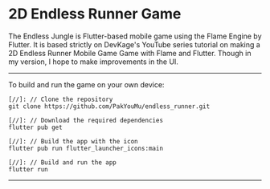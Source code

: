 # 2D Endless Runner Game
 The Endless Jungle is Flutter-based mobile game using the Flame Engine by Flutter. It is based strictly on DevKage's YouTube series tutorial on making a 2D Endless Runner Mobile Game Game with Flame and Flutter. Though in my version, I hope to make improvements in the UI.

---

To build and run the game on your own device:
```
[//]: // Clone the repository
git clone https://github.com/PakYouMu/endless_runner.git

[//]: // Download the required dependencies
flutter pub get

[//]: // Build the app with the icon
flutter pub run flutter_launcher_icons:main

[//]: // Build and run the app
flutter run
```
---
